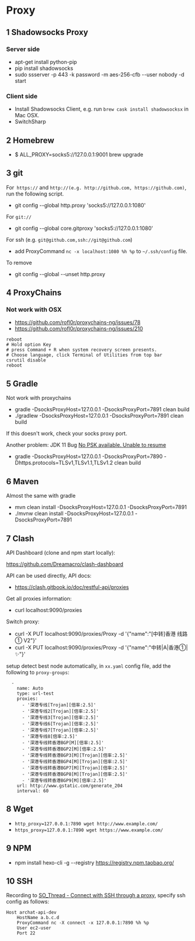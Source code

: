 # Proxy

## 1 Shadowsocks Proxy

### Server side

- apt-get install python-pip
- pip install shadowsocks
- sudo ssserver -p 443 -k password -m aes-256-cfb --user nobody -d start

### Client side

- Install Shadowsocks Client, e.g. run `brew cask install shadowsocksx` in Mac OSX.
- SwitchSharp

## 2 Homebrew

- $ ALL_PROXY=socks5://127.0.0.1:9001 brew upgrade

## 3 git

For` https://` and `http://(e.g. http://github.com, https://github.com)`, run the following script.

- git config --global http.proxy 'socks5://127.0.0.1:1080'

For `git://`

- git config --global core.gitproxy 'socks5://127.0.0.1:1080'

For ssh (e.g. `git@github.com,ssh://git@github.com`)

- add ProxyCommand `nc -x localhost:1080 %h %p` to `~/.ssh/config` file.

To remove

- git config --global --unset http.proxy

## 4 ProxyChains

### Not work with OSX

- https://github.com/rofl0r/proxychains-ng/issues/78
- https://github.com/rofl0r/proxychains-ng/issues/210

```text
reboot
# Hold option Key
# press Command + R when system recovery screen presents.
# Choose language, click Terminal of Utilities from top bar
csrutil disable
reboot
```

## 5 Gradle

Not work with proxychains

- gradle -DsocksProxyHost=127.0.0.1 -DsocksProxyPort=7891 clean build
- ./gradlew -DsocksProxyHost=127.0.0.1 -DsocksProxyPort=7891 clean build

If this doesn't work, check your socks proxy port.

Another problem: JDK 11 Bug [No PSK available. Unable to resume](https://stackoverflow.com/questions/52574050/javax-net-ssl-sslexception-no-psk-available-unable-to-resume)

- gradle -DsocksProxyHost=127.0.0.1 -DsocksProxyPort=7890 -Dhttps.protocols=TLSv1,TLSv1.1,TLSv1.2 clean build

## 6 Maven

Almost the same with gradle

- mvn clean install -DsocksProxyHost=127.0.0.1 -DsocksProxyPort=7891
- ./mvnw clean install -DsocksProxyHost=127.0.0.1 -DsocksProxyPort=7891

## 7 Clash

API Dashboard (clone and npm start locally):

https://github.com/Dreamacro/clash-dashboard

API can be used directly, API docs:

- https://clash.gitbook.io/doc/restful-api/proxies

Get all proxies information:

- curl localhost:9090/proxies

Switch proxy:

- curl -X PUT localhost:9090/proxies/Proxy -d '{"name":"[中转]香港 线路① V2"}'
- curl -X PUT localhost:9090/proxies/Proxy -d '{"name":"中转|A|香港①|✨"}'

setup detect best node automatically, in `xx.yaml` config file, add the following to `proxy-groups`:

```text
  - 
    name: Auto
    type: url-test
    proxies:
      - '深港专线[Trojan][倍率:2.5]'
      - '深港专线2[Trojan][倍率:2.5]'
      - '深港专线3[Trojan][倍率:2.5]'
      - '深港专线6[Trojan][倍率:2.5]'
      - '深港专线7[Trojan][倍率:2.5]'
      - '深港专线8[倍率:2.5]'
      - '深港专线转香港BGP[M][倍率:2.5]'
      - '深港专线转香港BGP2[M][倍率:2.5]'
      - '深港专线转香港BGP3[M][Trojan][倍率:2.5]'
      - '深港专线转香港BGP4[M][Trojan][倍率:2.5]'
      - '深港专线转香港BGP7[M][Trojan][倍率:2.5]'
      - '深港专线转香港BGP8[M][Trojan][倍率:2.5]'
      - '深港专线转香港BGP9[M][倍率:2.5]'
    url: http://www.gstatic.com/generate_204
    interval: 60
```

## 8 Wget 

- `http_proxy=127.0.0.1:7890 wget http://www.example.com/`
- `https_proxy=127.0.0.1:7890 wget https://www.example.com/`

## 9 NPM

- npm install hexo-cli -g --registry https://registry.npm.taobao.org/

## 10 SSH

Recording to [SO_Thread - Connect with SSH through a proxy](https://stackoverflow.com/a/19162114/9304616), specify ssh config as follows:

```text
Host archat-api-dev
    HostName a.b.c.d
    ProxyCommand nc -X connect -x 127.0.0.1:7890 %h %p
    User ec2-user
    Port 22
```
